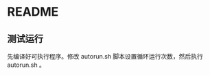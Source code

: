 <!-- README.md --- 
;; 
;; Description: 
;; Author: Hongyi Wu(吴鸿毅)
;; Email: wuhongyi@qq.com 
;; Created: 六 10月  8 15:57:09 2016 (+0800)
;; Last-Updated: 六 10月  8 16:04:53 2016 (+0800)
;;           By: Hongyi Wu(吴鸿毅)
;;     Update #: 1
;; URL: http://wuhongyi.cn -->

# README

## 测试运行

先编译好可执行程序。修改 autorun.sh 脚本设置循环运行次数，然后执行 autorun.sh 。


<!-- README.md ends here -->
